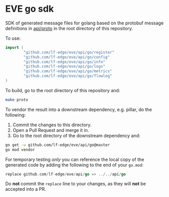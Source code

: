 # EVE go sdk

SDK of generated message files for golang based on the protobuf message definitions in [api/proto](../../api/proto) in the root directory of this repository.

To use:

```go
import (
        "github.com/lf-edge/eve/api/go/register"
        "github.com/lf-edge/eve/api/go/config"
        "github.com/lf-edge/eve/api/go/info"
        "github.com/lf-edge/eve/api/go/logs"
        "github.com/lf-edge/eve/api/go/metrics"
        "github.com/lf-edge/eve/api/go/flowlog"
)
```

To build, go to the root directory of this repository and:

```bash
make proto
```

To vendor the result into a downstream dependency, e.g. pillar, do the following:

1. Commit the changes to this directory.
1. Open a Pull Request and merge it in.
1. Go to the root directory of the downstream dependency and:
```bash
go get -u github.com/lf-edge/eve/api/go@master
go mod vendor
```

For temporary testing _only_ you can reference the local copy of the generated code by adding the following
to the end of your `go.mod`:

```go
replace github.com/lf-edge/eve/api/go => ../../api/go
```

Do **not** commit the `replace` line to your changes, as they will **not** be accepted into a PR.
